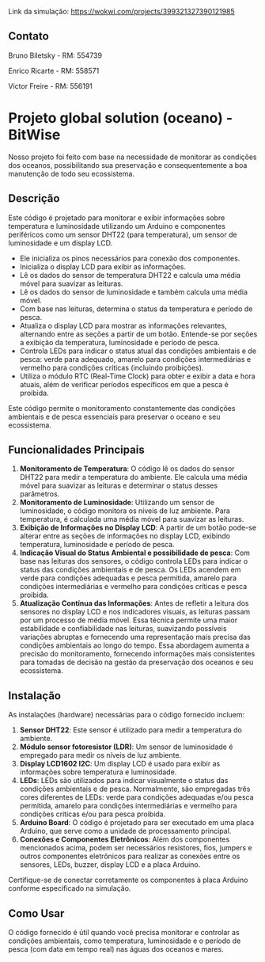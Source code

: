 Link da simulação: https://wokwi.com/projects/399321327390121985

## Contato

Bruno Biletsky  -  RM: 554739

Enrico Ricarte  -  RM: 558571

Victor Freire   -  RM: 556191

# Projeto global solution (oceano) - BitWise

Nosso projeto foi feito com base na necessidade de monitorar as condições dos oceanos, possibilitando sua preservação e consequentemente a boa manutenção de todo seu ecossistema.
## Descrição

Este código é projetado para monitorar e exibir informações sobre temperatura e luminosidade utilizando um Arduino e componentes periféricos como um sensor DHT22 (para temperatura), um sensor de luminosidade e um display LCD.

- Ele inicializa os pinos necessários para conexão dos componentes.
- Inicializa o display LCD para exibir as informações.
- Lê os dados do sensor de temperatura DHT22 e calcula uma média móvel para suavizar as leituras.
- Lê os dados do sensor de luminosidade e também calcula uma média móvel.
- Com base nas leituras, determina o status da temperatura e período de pesca.
- Atualiza o display LCD para mostrar as informações relevantes, alternando entre as seções a partir de um botão. Entende-se por seções a exibição da temperatura, luminosidade e período de pesca.
- Controla LEDs para indicar o status atual das condições ambientais e de pesca: verde para adequado, amarelo para condições intermediárias e vermelho para condições críticas (incluindo proibições).
- Utiliza o módulo RTC (Real-Time Clock) para obter e exibir a data e hora atuais, além de verificar períodos específicos em que a pesca é proibida.

Este código permite o monitoramento constantemente das condições ambientais e de pesca essenciais para preservar o oceano e seu ecossistema.

## Funcionalidades Principais

1. **Monitoramento de Temperatura**: O código lê os dados do sensor DHT22 para medir a temperatura do ambiente. Ele calcula uma média móvel para suavizar as leituras e determinar o status desses parâmetros.
2. **Monitoramento de Luminosidade**: Utilizando um sensor de luminosidade, o código monitora os níveis de luz ambiente. Para temperatura, é calculada uma média móvel para suavizar as leituras.
3. **Exibição de Informações no Display LCD**: A partir de um botão pode-se alterar entre as seções de informações no display LCD, exibindo temperatura, luminosidade e período de pesca.
4. **Indicação Visual do Status Ambiental e possibilidade de pesca**: Com base nas leituras dos sensores, o código controla LEDs para indicar o status das condições ambientais e de pesca. Os LEDs acendem em verde para condições adequadas e pesca permitida, amarelo para condições intermediárias e vermelho para condições críticas e pesca proibida.
5. **Atualização Contínua das Informações**: Antes de refletir a leitura dos sensores no display LCD e nos indicadores visuais, as leituras passam por um processo de média móvel. Essa técnica permite uma maior estabilidade e confiabilidade nas leituras, suavizando possíveis variações abruptas e fornecendo uma representação mais precisa das condições ambientais ao longo do tempo. Essa abordagem aumenta a precisão do monitoramento, fornecendo informações mais consistentes para tomadas de decisão na gestão da preservação dos oceanos e seu ecossistema.

## Instalação

As instalações (hardware) necessárias para o código fornecido incluem:

1. **Sensor DHT22**: Este sensor é utilizado para medir a temperatura do ambiente.
2. **Módulo sensor fotoresistor (LDR)**: Um sensor de luminosidade é empregado para medir os níveis de luz ambiente.
3. **Display LCD1602 I2C**: Um display LCD é usado para exibir as informações sobre temperatura e luminosidade.
4. **LEDs**: LEDs são utilizados para indicar visualmente o status das condições ambientais e de pesca. Normalmente, são empregadas três cores diferentes de LEDs: verde para condições adequadas e/ou pesca permitida, amarelo para condições intermediárias e vermelho para condições críticas e/ou para pesca proibida.
5. **Arduino Board**: O código é projetado para ser executado em uma placa Arduino, que serve como a unidade de processamento principal.
6. **Conexões e Componentes Eletrônicos**: Além dos componentes mencionados acima, podem ser necessários resistores, fios, jumpers e outros componentes eletrônicos para realizar as conexões entre os sensores, LEDs, buzzer, display LCD e a placa Arduino.

Certifique-se de conectar corretamente os componentes à placa Arduino conforme especificado na simulação.

## Como Usar

O código fornecido é útil quando você precisa monitorar e controlar as condições ambientais, como temperatura, luminosidade e o período de pesca (com data em tempo real) nas águas dos oceanos e mares.
